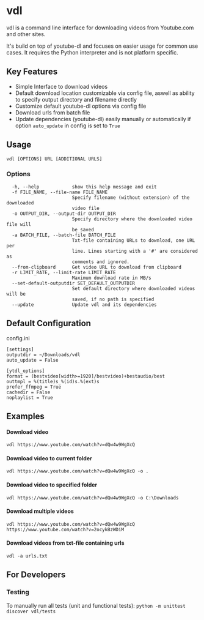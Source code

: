 # vdl
vdl is a command line interface for downloading videos from Youtube.com and other sites.

It's build on top of youtube-dl and focuses on easier usage for common use cases.
It requires the Python interpreter and is not platform specific.

## Key Features
- Simple Interface to download videos
- Default download location customizable via config file, aswell as ability to specify output directory and filename directly
- Customize default youtube-dl options via config file
- Download urls from batch file
- Update dependencies (youtube-dl) easily manually or automatically if option `auto_update` in config is set to `True`

## Usage

````
vdl [OPTIONS] URL [ADDITIONAL URLS]
````

### Options

````
  -h, --help            show this help message and exit
  -f FILE_NAME, --file-name FILE_NAME
                        Specify filename (without extension) of the downloaded
                        video file
  -o OUTPUT_DIR, --output-dir OUTPUT_DIR
                        Specify directory where the downloaded video file will
                        be saved
  -a BATCH_FILE, --batch-file BATCH_FILE
                        Txt-file containing URLs to download, one URL per
                        line. Lines starting with a '#' are considered as
                        comments and ignored.
  --from-clipboard      Get video URL to download from clipboard
  -r LIMIT_RATE, --limit-rate LIMIT_RATE
                        Maximum download rate in MB/s
  --set-default-outputdir SET_DEFAULT_OUTPUTDIR
                        Set default directory where downloaded videos will be
                        saved, if no path is specified
  --update              Update vdl and its dependencies
````

## Default Configuration
config.ini
````
[settings]
outputdir = ~/Downloads/vdl
auto_update = False

[ytdl_options]
format = (bestvideo[width>=1920]/bestvideo)+bestaudio/best
outtmpl = %(title)s_%(id)s.%(ext)s
prefer_ffmpeg = True
cachedir = False
noplaylist = True
````

## Examples

#### Download video
````
vdl https://www.youtube.com/watch?v=dQw4w9WgXcQ
````

#### Download video to current folder
````
vdl https://www.youtube.com/watch?v=dQw4w9WgXcQ -o .
````

#### Download video to specified folder
````
vdl https://www.youtube.com/watch?v=dQw4w9WgXcQ -o C:\Downloads
````

#### Download multiple videos
````
vdl https://www.youtube.com/watch?v=dQw4w9WgXcQ https://www.youtube.com/watch?v=2ocykBzWDiM
````

#### Download videos from txt-file containing urls
````
vdl -a urls.txt
````


## For Developers
### Testing
To manually run all tests (unit and functional tests): `python -m unittest discover vdl/tests`
